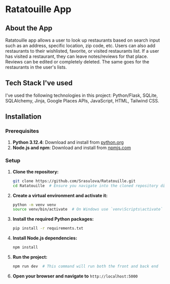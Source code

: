 
# Ratatouille App

## About the App

Ratatouille app allows a user to look up restaurants based on search input such as an address, specific location, zip code, etc. Users can also add restaurants to their wishlisted, favorite, or visited restaurants list. If a user has visited a restaurant, they can leave notes/reviews for that place. Reviews can be edited or completely deleted. The same goes for the restaurants in the user's lists.

## Tech Stack I've used

I've used the following technologies in this project: Python/Flask, SQLite, SQLAlchemy, Jinja, Google Places APIs, JavaScript, HTML, Tailwind CSS.

## Installation

### Prerequisites

1. **Python 3.12.4**: Download and install from [python.org](https://www.python.org/downloads/)
2. **Node.js and npm**: Download and install from [npmjs.com](https://docs.npmjs.com/downloading-and-installing-node-js-and-npm)

### Setup

1. **Clone the repository:**
    ```sh
    git clone https://github.com/Srasulova/Ratatouille.git
    cd Ratatouille  # Ensure you navigate into the cloned repository directory
    ```

2. **Create a virtual environment and activate it:**
    ```sh
    python -m venv venv
    source venv/bin/activate  # On Windows use `venv\Scripts\activate`
    ```

3. **Install the required Python packages:**
    ```sh
    pip install -r requirements.txt
    ```

4. **Install Node.js dependencies:**
    ```sh
    npm install
    ```

5. **Run the project:**
    ```sh
    npm run dev  # This command will run both the front and back end
    ```

6. **Open your browser and navigate to** `http://localhost:5000`

